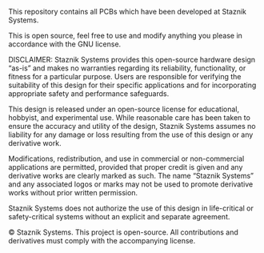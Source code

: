 This repository contains all PCBs which have been developed at Staznik Systems.

This is open source, feel free to use and modify anything you please in accordance with the GNU license. 


DISCLAIMER:
Staznik Systems provides this open-source hardware design “as-is” and makes no warranties regarding its reliability, functionality, or fitness for a particular purpose. Users are responsible for verifying the suitability of this design for their specific applications and for incorporating appropriate safety and performance safeguards.

This design is released under an open-source license for educational, hobbyist, and experimental use. While reasonable care has been taken to ensure the accuracy and utility of the design, Staznik Systems assumes no liability for any damage or loss resulting from the use of this design or any derivative work.

Modifications, redistribution, and use in commercial or non-commercial applications are permitted, provided that proper credit is given and any derivative works are clearly marked as such. The name “Staznik Systems” and any associated logos or marks may not be used to promote derivative works without prior written permission.

Staznik Systems does not authorize the use of this design in life-critical or safety-critical systems without an explicit and separate agreement.

© Staznik Systems. This project is open-source. All contributions and derivatives must comply with the accompanying license.
